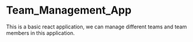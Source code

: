# Team_Management_App
This is a basic react application, we can manage different teams and team members in this application.
